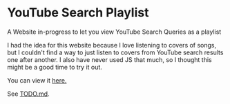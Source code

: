 # YouTube Search Playlist
A Website in-progress to let you view YouTube Search Queries as a playlist

I had the idea for this website because I love listening to covers of songs, but I couldn't find a way to just listen to covers from YouTube
search results one after another. I also have never used JS that much, so I thought this might be a good time to try it out.

You can view it [here.](http://eytanschulman.github.io/YouTubeSearchPlaylist/) 

See [TODO.md](todo.md).
